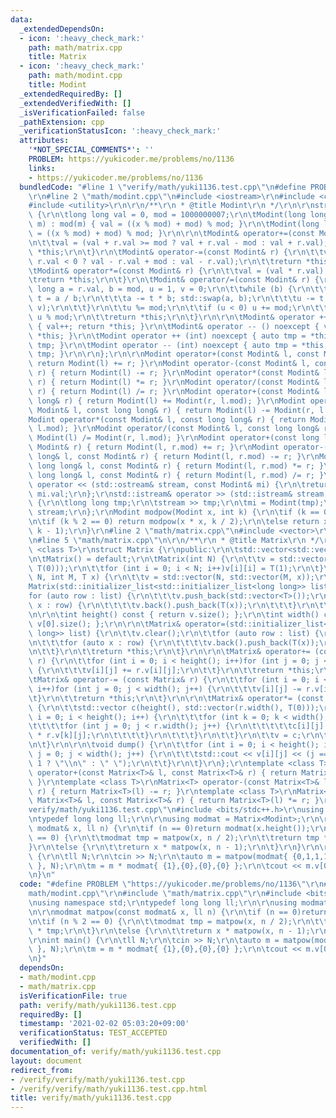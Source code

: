```yaml
---
data:
  _extendedDependsOn:
  - icon: ':heavy_check_mark:'
    path: math/matrix.cpp
    title: Matrix
  - icon: ':heavy_check_mark:'
    path: math/modint.cpp
    title: Modint
  _extendedRequiredBy: []
  _extendedVerifiedWith: []
  _isVerificationFailed: false
  _pathExtension: cpp
  _verificationStatusIcon: ':heavy_check_mark:'
  attributes:
    '*NOT_SPECIAL_COMMENTS*': ''
    PROBLEM: https://yukicoder.me/problems/no/1136
    links:
    - https://yukicoder.me/problems/no/1136
  bundledCode: "#line 1 \"verify/math/yuki1136.test.cpp\"\n#define PROBLEM \"https://yukicoder.me/problems/no/1136\"\
    \r\n#line 2 \"math/modint.cpp\"\n#include <iostream>\r\n#include <cstdio>\r\n\
    #include <utility>\r\n\r\n/**\r\n * @title Modint\r\n */\r\n\r\nstruct Modint\
    \ {\r\n\tlong long val = 0, mod = 1000000007;\r\n\tModint(long long x, long long\
    \ m) : mod(m) { val = ((x % mod) + mod) % mod; }\r\n\tModint(long long x) { val\
    \ = ((x % mod) + mod) % mod; }\r\n\r\n\tModint& operator+=(const Modint& r) {\r\
    \n\t\tval = (val + r.val >= mod ? val + r.val - mod : val + r.val);\r\n\t\treturn\
    \ *this;\r\n\t}\r\n\tModint& operator-=(const Modint& r) {\r\n\t\tval = (val -\
    \ r.val < 0 ? val - r.val + mod : val - r.val);\r\n\t\treturn *this;\r\n\t}\r\n\
    \tModint& operator*=(const Modint& r) {\r\n\t\tval = (val * r.val) % mod;\r\n\t\
    \treturn *this;\r\n\t}\r\n\tModint& operator/=(const Modint& r) {\r\n\t\tlong\
    \ long a = r.val, b = mod, u = 1, v = 0;\r\n\t\twhile (b) {\r\n\t\t\tlong long\
    \ t = a / b;\r\n\t\t\ta -= t * b; std::swap(a, b);\r\n\t\t\tu -= t * v; std::swap(u,\
    \ v);\r\n\t\t}\r\n\t\tu %= mod;\r\n\t\tif (u < 0) u += mod;\r\n\t\tval = val *\
    \ u % mod;\r\n\t\treturn *this;\r\n\t}\r\n\r\n\tModint& operator ++ () noexcept\
    \ { val++; return *this; }\r\n\tModint& operator -- () noexcept { val--; return\
    \ *this; }\r\n\tModint operator ++ (int) noexcept { auto tmp = *this; val++; return\
    \ tmp; }\r\n\tModint operator -- (int) noexcept { auto tmp = *this; val--; return\
    \ tmp; }\r\n\r\n};\r\n\r\nModint operator+(const Modint& l, const Modint& r) {\
    \ return Modint(l) += r; }\r\nModint operator-(const Modint& l, const Modint&\
    \ r) { return Modint(l) -= r; }\r\nModint operator*(const Modint& l, const Modint&\
    \ r) { return Modint(l) *= r; }\r\nModint operator/(const Modint& l, const Modint&\
    \ r) { return Modint(l) /= r; }\r\nModint operator+(const Modint& l, const long\
    \ long& r) { return Modint(l) += Modint(r, l.mod); }\r\nModint operator-(const\
    \ Modint& l, const long long& r) { return Modint(l) -= Modint(r, l.mod); }\r\n\
    Modint operator*(const Modint& l, const long long& r) { return Modint(l) *= Modint(r,\
    \ l.mod); }\r\nModint operator/(const Modint& l, const long long& r) { return\
    \ Modint(l) /= Modint(r, l.mod); }\r\nModint operator+(const long long& l, const\
    \ Modint& r) { return Modint(l, r.mod) += r; }\r\nModint operator-(const long\
    \ long& l, const Modint& r) { return Modint(l, r.mod) -= r; }\r\nModint operator*(const\
    \ long long& l, const Modint& r) { return Modint(l, r.mod) *= r; }\r\nModint operator/(const\
    \ long long& l, const Modint& r) { return Modint(l, r.mod) /= r; }\r\n\r\nstd::ostream&\
    \ operator << (std::ostream& stream, const Modint& mi) {\r\n\treturn stream <<\
    \ mi.val;\r\n};\r\nstd::istream& operator >> (std::istream& stream, Modint& mi)\
    \ {\r\n\tlong long tmp;\r\n\tstream >> tmp;\r\n\tmi = Modint(tmp);\r\n\treturn\
    \ stream;\r\n};\r\nModint modpow(Modint x, int k) {\r\n\tif (k == 0)return 1;\r\
    \n\tif (k % 2 == 0) return modpow(x * x, k / 2);\r\n\telse return x * modpow(x,\
    \ k - 1);\r\n}\r\n#line 2 \"math/matrix.cpp\"\n#include <vector>\r\n#include <initializer_list>\r\
    \n#line 5 \"math/matrix.cpp\"\n\r\n/**\r\n * @title Matrix\r\n */\r\n\r\ntemplate\
    \ <class T>\r\nstruct Matrix {\r\npublic:\r\n\tstd::vector<std::vector<T>> v;\r\
    \n\tMatrix() = default;\r\n\tMatrix(int N) {\r\n\t\tv = std::vector(N, std::vector(N,\
    \ T(0)));\r\n\t\tfor (int i = 0; i < N; i++)v[i][i] = T(1);\r\n\t}\r\n\tMatrix(int\
    \ N, int M, T x) {\r\n\t\tv = std::vector(N, std::vector(M, x));\r\n\t}\r\n\t\
    Matrix(std::initializer_list<std::initializer_list<long long>> list) {\r\n\t\t\
    for (auto row : list) {\r\n\t\t\tv.push_back(std::vector<T>());\r\n\t\t\tfor (auto\
    \ x : row) {\r\n\t\t\t\tv.back().push_back(T(x));\r\n\t\t\t}\r\n\t\t}\r\n\t}\r\
    \n\r\n\tint height() const { return v.size(); };\r\n\tint width() const { return\
    \ v[0].size(); };\r\n\r\n\tMatrix& operator=(std::initializer_list<std::initializer_list<long\
    \ long>> list) {\r\n\t\tv.clear();\r\n\t\tfor (auto row : list) {\r\n\t\t\tv.push_back(std::vector<T>());\r\
    \n\t\t\tfor (auto x : row) {\r\n\t\t\t\tv.back().push_back(T(x));\r\n\t\t\t}\r\
    \n\t\t}\r\n\t\treturn *this;\r\n\t}\r\n\r\n\tMatrix& operator+= (const Matrix&\
    \ r) {\r\n\t\tfor (int i = 0; i < height(); i++)for (int j = 0; j < width(); j++)\
    \ {\r\n\t\t\tv[i][j] += r.v[i][j];\r\n\t\t}\r\n\t\treturn *this;\r\n\t}\r\n\r\n\
    \tMatrix& operator-= (const Matrix& r) {\r\n\t\tfor (int i = 0; i < height();\
    \ i++)for (int j = 0; j < width(); j++) {\r\n\t\t\tv[i][j] -= r.v[i][j];\r\n\t\
    \t}\r\n\t\treturn *this;\r\n\t}\r\n\r\n\tMatrix& operator*= (const Matrix& r)\
    \ {\r\n\t\tstd::vector c(height(), std::vector(r.width(), T(0)));\r\n\t\tfor (int\
    \ i = 0; i < height(); i++) {\r\n\t\t\tfor (int k = 0; k < width(); k++) {\r\n\
    \t\t\t\tfor (int j = 0; j < r.width(); j++) {\r\n\t\t\t\t\tc[i][j] += v[i][k]\
    \ * r.v[k][j];\r\n\t\t\t\t}\r\n\t\t\t}\r\n\t\t}\r\n\t\tv = c;\r\n\t\treturn *this;\r\
    \n\t}\r\n\r\n\tvoid dump() {\r\n\t\tfor (int i = 0; i < height(); i++)for (int\
    \ j = 0; j < width(); j++) {\r\n\t\t\tstd::cout << v[i][j] << (j == width() -\
    \ 1 ? \"\\n\" : \" \");\r\n\t\t}\r\n\t}\r\n};\r\ntemplate <class T>\r\nMatrix<T>\
    \ operator+(const Matrix<T>& l, const Matrix<T>& r) { return Matrix<T>(l) += r;\
    \ }\r\ntemplate <class T>\r\nMatrix<T> operator-(const Matrix<T>& l, const Matrix<T>&\
    \ r) { return Matrix<T>(l) -= r; }\r\ntemplate <class T>\r\nMatrix<T> operator*(const\
    \ Matrix<T>& l, const Matrix<T>& r) { return Matrix<T>(l) *= r; }\r\n#line 4 \"\
    verify/math/yuki1136.test.cpp\"\n#include <bits/stdc++.h>\r\nusing namespace std;\r\
    \ntypedef long long ll;\r\n\r\nusing modmat = Matrix<Modint>;\r\n\r\nmodmat matpow(const\
    \ modmat& x, ll n) {\r\n\tif (n == 0)return modmat(x.height());\r\n\tif (n % 2\
    \ == 0) {\r\n\t\tmodmat tmp = matpow(x, n / 2);\r\n\t\treturn tmp * tmp;\r\n\t\
    }\r\n\telse {\r\n\t\treturn x * matpow(x, n - 1);\r\n\t}\r\n}\r\n\r\nint main()\
    \ {\r\n\tll N;\r\n\tcin >> N;\r\n\tauto m = matpow(modmat{ {0,1,1,1},{1,0,1,1},{1,1,0,1},{1,1,1,0}\
    \ }, N);\r\n\tm = m * modmat{ {1},{0},{0},{0} };\r\n\tcout << m.v[0][0] << endl;\r\
    \n}\n"
  code: "#define PROBLEM \"https://yukicoder.me/problems/no/1136\"\r\n#include \"\
    math/modint.cpp\"\r\n#include \"math/matrix.cpp\"\r\n#include <bits/stdc++.h>\r\
    \nusing namespace std;\r\ntypedef long long ll;\r\n\r\nusing modmat = Matrix<Modint>;\r\
    \n\r\nmodmat matpow(const modmat& x, ll n) {\r\n\tif (n == 0)return modmat(x.height());\r\
    \n\tif (n % 2 == 0) {\r\n\t\tmodmat tmp = matpow(x, n / 2);\r\n\t\treturn tmp\
    \ * tmp;\r\n\t}\r\n\telse {\r\n\t\treturn x * matpow(x, n - 1);\r\n\t}\r\n}\r\n\
    \r\nint main() {\r\n\tll N;\r\n\tcin >> N;\r\n\tauto m = matpow(modmat{ {0,1,1,1},{1,0,1,1},{1,1,0,1},{1,1,1,0}\
    \ }, N);\r\n\tm = m * modmat{ {1},{0},{0},{0} };\r\n\tcout << m.v[0][0] << endl;\r\
    \n}"
  dependsOn:
  - math/modint.cpp
  - math/matrix.cpp
  isVerificationFile: true
  path: verify/math/yuki1136.test.cpp
  requiredBy: []
  timestamp: '2021-02-02 05:03:20+09:00'
  verificationStatus: TEST_ACCEPTED
  verifiedWith: []
documentation_of: verify/math/yuki1136.test.cpp
layout: document
redirect_from:
- /verify/verify/math/yuki1136.test.cpp
- /verify/verify/math/yuki1136.test.cpp.html
title: verify/math/yuki1136.test.cpp
---
```

